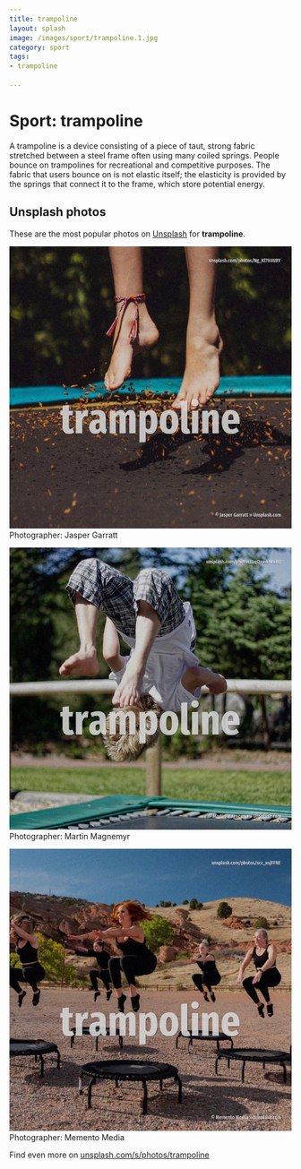 ```yaml
---
title: trampoline
layout: splash
image: /images/sport/trampoline.1.jpg
category: sport
tags:
- trampoline

---
```

# Sport: trampoline

A trampoline is a device consisting of a piece of taut, strong fabric stretched between a steel  frame often using many coiled springs. People bounce on trampolines for recreational and competitive purposes.  The fabric that users bounce on  is not elastic itself; the elasticity is provided by the springs  that connect it to the frame, which store potential energy.  

 
## Unsplash photos
These are the most popular photos on [Unsplash](https://unsplash.com) for **trampoline**.
 
![trampoline](/images/sport/trampoline.1.jpg)
Photographer:  Jasper Garratt
 
![trampoline](/images/sport/trampoline.2.jpg)
Photographer:  Martin Magnemyr
 
![trampoline](/images/sport/trampoline.3.jpg)
Photographer:  Memento Media
 
Find even more on [unsplash.com/s/photos/trampoline](https://unsplash.com/s/photos/trampoline)
 
